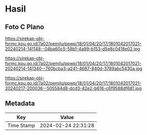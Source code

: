 # Hasil

## Foto C Plano

https://sirekap-obj-formc.kpu.go.id/7a02/pemilu/ppwp/18/01/04/20/17/1801042017021-20240214-141148--04ba60c5-58b1-4a99-b153-d5e8c0418e02.jpg

https://sirekap-obj-formc.kpu.go.id/7a02/pemilu/ppwp/18/01/04/20/17/1801042017021-20240214-141340--760bcba3-a241-4687-840d-3789abc5430a.jpg

https://sirekap-obj-formc.kpu.go.id/7a02/pemilu/ppwp/18/01/04/20/17/1801042017021-20240217-200036--505584d8-dcd3-42e2-b616-c6f9588df681.jpg


## Metadata

| Key        | Value               |
| ---------- | ------------------- |
| Time Stamp | 2024-02-24 22:31:28 |



